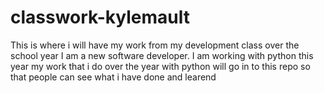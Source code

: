 # classwork-kylemault
This is where i will have my work from my development class over the school year
I am a new software developer. I am working with python this year my work that i do over the year with python will go in to this repo so that people can see what i have done and learend
